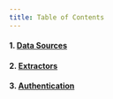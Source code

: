 ```yaml
---
title: Table of Contents
---
```


#### 1. [Data Sources](data-sources.md)
#### 2. [Extractors](extractors.md)
#### 3. [Authentication](authentication.md)